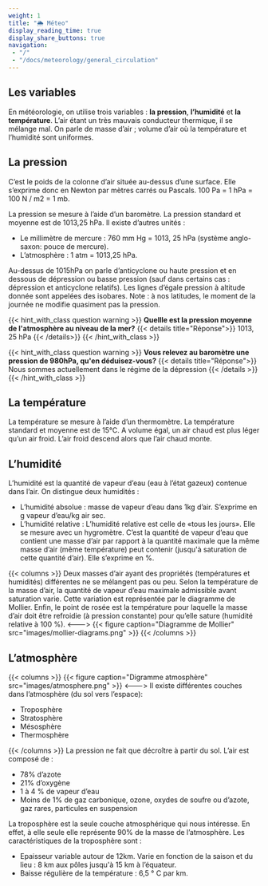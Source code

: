 ```yaml
---
weight: 1
title: "🌦 Méteo"
display_reading_time: true
display_share_buttons: true
navigation:
 - "/"
 - "/docs/meteorology/general_circulation"
---
```

## Les variables

En météorologie, on utilise trois variables : **la pression**, **l’humidité** et **la température**. L’air étant un très mauvais conducteur thermique, il se mélange mal. On parle de masse d’air ; volume d’air où la température et l’humidité sont uniformes.

## La pression

C’est le poids de la colonne d’air située au-dessus d’une surface. Elle s’exprime donc en Newton par mètres carrés ou Pascals.
100 Pa = 1 hPa = 100 N / m2 = 1 mb.

La pression se mesure à l’aide d’un baromètre.
La pression standard et moyenne est de 1013,25 hPa.
Il existe d’autres unités :

- Le millimètre de mercure : 760 mm Hg = 1013, 25 hPa (système anglo-saxon: pouce de mercure).
- L’atmosphère : 1 atm = 1013,25 hPa.

Au-dessus de 1015hPa on parle d’anticyclone ou haute pression et en dessous de dépression ou basse pression (sauf dans certains cas : dépression et anticyclone relatifs).
Les lignes d’égale pression à altitude donnée sont appelées des isobares.
Note : à nos latitudes, le moment de la journée ne modifie quasiment pas la pression.

{{< hint_with_class question warning >}}
**Quellle est la pression moyenne de l'atmosphère au niveau de la mer?**
{{< details title="Réponse">}}
1013, 25 hPa
{{< /details>}}
{{< /hint_with_class >}}

{{< hint_with_class question warning >}}
**Vous relevez au baromètre une pression de 980hPa, qu'en déduisez-vous?**
{{< details title="Réponse">}}
Nous sommes actuellement dans le régime de la dépression
{{< /details >}}
{{< /hint_with_class >}}

## La température

La température se mesure à l’aide d’un thermomètre. La température standard et moyenne est de 15°C. A volume égal, un air chaud est plus léger qu’un air froid. L’air froid descend alors que l’air chaud monte.

## L’humidité

L’humidité est la quantité de vapeur d’eau (eau à l’état gazeux) contenue dans l’air. On distingue deux humidités :

- L’humidité absolue : masse de vapeur d’eau dans 1kg d’air. S’exprime en g vapeur d’eau/kg air sec.
- L’humidité relative : L’humidité relative est celle de «tous les jours». Elle se mesure avec un hygromètre. C’est la quantité de vapeur d’eau que contient une masse d’air par rapport à la quantité maximale que la même masse d’air (même température) peut contenir (jusqu'à saturation de cette quantité d’air). Elle s’exprime en %.

{{< columns >}}
Deux masses d’air ayant des propriétés (températures et humidités) différentes ne se mélangent pas ou peu. Selon la température de la masse d’air, la quantité de vapeur d’eau maximale admissible avant saturation varie. Cette variation est représentée par le diagramme de Mollier. Enfin, le point de rosée est la température pour laquelle la masse d’air doit être refroidie (à pression constante) pour qu’elle sature (humidité relative à 100 %).
<--->
{{< figure caption="Diagramme de Mollier" src="images/mollier-diagrams.png" >}}
{{< /columns >}}

## L’atmosphère
{{< columns >}}
{{< figure caption="Digramme atmosphère" src="images/atmosphere.png" >}}
<--->
Il existe différentes couches dans l’atmosphère (du sol vers l’espace):

- Troposphère
- Stratosphère
- Mésosphère
- Thermosphère

{{< /columns >}}
La pression ne fait que décroître à partir du sol. L’air est composé de :

- 78% d’azote
- 21% d’oxygène
- 1 à 4 % de vapeur d’eau
- Moins de 1% de gaz carbonique, ozone, oxydes de soufre ou d’azote, gaz rares, particules en suspension

La troposphère est la seule couche atmosphérique qui nous intéresse. En effet, à elle seule elle représente 90% de la masse de l’atmosphère.
Les caractéristiques de la troposphère sont :

- Epaisseur variable autour de 12km. Varie en fonction de la saison et du lieu : 8 km aux pôles jusqu'à 15 km à l’équateur.
- Baisse régulière de la température : 6,5 ° C par km.
